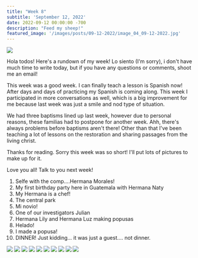 ```yaml
---
title: "Week 8"
subtitle: 'September 12, 2022'
date: 2022-09-12 00:00:00 -700
description: "Feed my sheep!"
featured_image: '/images/posts/09-12-2022/image_04_09-12-2022.jpg'
---
```

![](/images/posts/09-12-2022/image_04_09-12-2022.jpg)

Hola todos! Here's a rundown of my week! Lo siento (I'm sorry), i don't have much time to write today, but if you have any questions or comments, shoot me an email!

This week was a good week. I can finally teach a lesson is Spanish now!  After days and days of practicing my Spanish is coming along. This week I participated in more conversations as well, which is a big improvement for me because last week was just a smile and nod type of situation.

We had three baptisms lined up last week, however due to personal reasons, these familias had to postpone for another week. Ahh, there's always problems before baptisms aren't there!  Other than that I've been teaching a lot of lessons on the restoration and sharing passages from the living christ.

Thanks for reading. Sorry this week was so short! I'll put lots of pictures to make up for it.

Love you all! Talk to you next week!

1. Selfe with the comp....Hermana Morales!
2. My first birthday party here in Guatemala with Hermana Naty
3. My Hermana is a chef!
4. The central park
5. Mi novio!
6. One of our investigators Julian
7. Hermana Lily and Hermana Luz making popusas
8. Helado!
9. I made a popusa!
10. DINNER!  Just kidding... it was just a guest.... not dinner.

<div class="gallery" data-columns="2">
    <img src="/images/posts/09-12-2022/image_01_09-12-2022.jpg">
    <img src="/images/posts/09-12-2022/image_02_09-12-2022.jpg">
    <img src="/images/posts/09-12-2022/image_03_09-12-2022.jpg">
    <img src="/images/posts/09-12-2022/image_04_09-12-2022.jpg">
    <img src="/images/posts/09-12-2022/image_05_09-12-2022.jpg">
    <img src="/images/posts/09-12-2022/image_06_09-12-2022.jpg">
    <img src="/images/posts/09-12-2022/image_07_09-12-2022.jpg">
    <img src="/images/posts/09-12-2022/image_08_09-12-2022.jpg">
    <img src="/images/posts/09-12-2022/image_09_09-12-2022.jpg">
    <img src="/images/posts/09-12-2022/image_10_09-12-2022.jpg">
</div>
